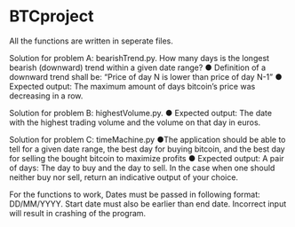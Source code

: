# BTCproject

All the functions are written in seperate files. 

Solution for problem A: bearishTrend.py.
How many days is the longest bearish (downward) trend within a given date range?
● Definition of a downward trend shall be: “Price of day N is lower than price of day N-1”
● Expected output: The maximum amount of days bitcoin’s price was decreasing in a row.

Solution for problem B:  highestVolume.py.
● Expected output: The date with the highest trading volume and the volume on that day in
euros.

Solution for problem C: timeMachine.py
●The application should be able to tell for a given date range, the best day for buying bitcoin, and the best day for selling the
bought bitcoin to maximize profits
● Expected output: A pair of days: The day to buy and the day to sell. In the case when one
should neither buy nor sell, return an indicative output of your choice.

For the functions to work, Dates must be passed in following format: DD/MM/YYYY. Start date must also be earlier than end date.
 Incorrect input will result in crashing of the program.